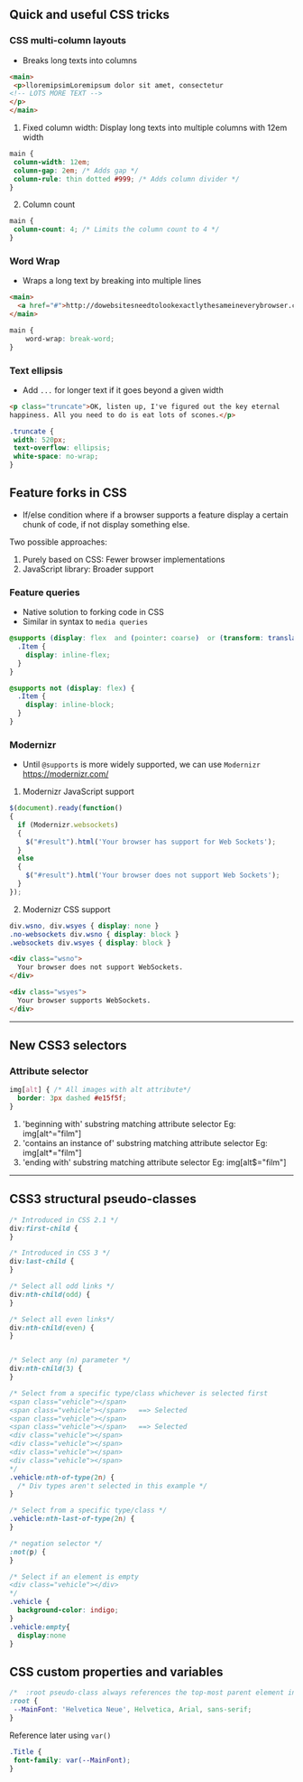 ## Quick and useful CSS tricks

### CSS multi-column layouts
- Breaks long texts into columns
```html
<main>
 <p>lloremipsimLoremipsum dolor sit amet, consectetur
<!-- LOTS MORE TEXT -->
</p>
</main>
```

1. Fixed column width: Display long texts into multiple columns with 12em width
  ```css
  main {
   column-width: 12em;
   column-gap: 2em; /* Adds gap */
   column-rule: thin dotted #999; /* Adds column divider */
  }
  ```

2. Column count
  ```css
  main {
   column-count: 4; /* Limits the column count to 4 */
  }
  ```

### Word Wrap
- Wraps a long text by breaking into multiple lines
```html
<main>
  <a href="#">http://dowebsitesneedtolookexactlythesameineverybrowser.com/</a>
</main>
```

```css
main {
	word-wrap: break-word;
}
```

### Text ellipsis
- Add `...` for longer text if it goes beyond a given width

```html
<p class="truncate">OK, listen up, I've figured out the key eternal
happiness. All you need to do is eat lots of scones.</p>
```

```css
.truncate {
 width: 520px;
 text-overflow: ellipsis;
 white-space: no-wrap;
}
```

## Feature forks in CSS
- If/else condition where if a browser supports a feature display a certain chunk of code, if not display something else.

Two possible approaches:

1. Purely based on CSS: Fewer browser implementations
2. JavaScript library: Broader support

### Feature queries
- Native solution to forking code in CSS
- Similar in syntax to `media queries`

```css
@supports (display: flex  and (pointer: coarse)  or (transform: translate3d(0, 0, 0)) {
  .Item {
    display: inline-flex;
  }
}

@supports not (display: flex) {
  .Item {
    display: inline-block;
  }
}
```

### Modernizr
- Until `@supports` is more widely supported, we can use `Modernizr`
https://modernizr.com/

1. Modernizr JavaScript support
```js
$(document).ready(function()
{
  if (Modernizr.websockets)
  {
    $("#result").html('Your browser has support for Web Sockets');
  }
  else
  {
    $("#result").html('Your browser does not support Web Sockets');
  }
});
```

2. Modernizr CSS support

```css
div.wsno, div.wsyes { display: none }
.no-websockets div.wsno { display: block }
.websockets div.wsyes { display: block }
```

```html
<div class="wsno">
  Your browser does not support WebSockets.
</div>

<div class="wsyes">
  Your browser supports WebSockets.
</div>
```
--------------

## New CSS3 selectors

### Attribute selector

```css
img[alt] { /* All images with alt attribute*/
  border: 3px dashed #e15f5f;
}
```

1. 'beginning with' substring matching attribute selector
  Eg: img[alt^="film"]
2. 'contains an instance of' substring matching attribute selector
  Eg: img[alt*="film"]
3. 'ending with' substring matching attribute selector
  Eg: img[alt$="film"]

------------

## CSS3 structural pseudo-classes
```css
/* Introduced in CSS 2.1 */
div:first-child {
}

/* Introduced in CSS 3 */
div:last-child {
}

/* Select all odd links */
div:nth-child(odd) {  
}

/* Select all even links*/
div:nth-child(even) {  
}


/* Select any (n) parameter */
div:nth-child(3) {  
}

/* Select from a specific type/class whichever is selected first
<span class="vehicle"></span>
<span class="vehicle"></span>   ==> Selected
<span class="vehicle"></span>
<span class="vehicle"></span>   ==> Selected
<div class="vehicle"></span>
<div class="vehicle"></span>
<div class="vehicle"></span>
<div class="vehicle"></span>
*/
.vehicle:nth-of-type(2n) {
  /* Div types aren't selected in this example */
}

/* Select from a specific type/class */
.vehicle:nth-last-of-type(2n) {
}

/* negation selector */
:not(p) {
}

/* Select if an element is empty
<div class="vehicle"></div>
*/
.vehicle {
  background-color: indigo;
}
.vehicle:empty{
  display:none
}
```

## CSS custom properties and variables

```css
/*  :root pseudo-class always references the top-most parent element in a document structure */
:root {
 --MainFont: 'Helvetica Neue', Helvetica, Arial, sans-serif;
}
```

Reference later using `var()`

```css
.Title {
 font-family: var(--MainFont);
}
```
